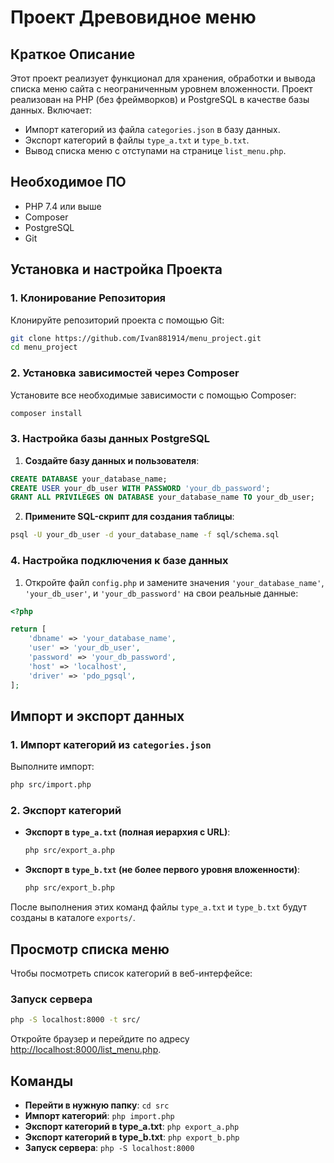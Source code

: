 
# Проект Древовидное меню

## Краткое Описание

Этот проект реализует функционал для хранения, обработки и вывода списка меню сайта с неограниченным уровнем вложенности. Проект реализован на PHP (без фреймворков) и PostgreSQL в качестве базы данных. Включает:

- Импорт категорий из файла `categories.json` в базу данных.
- Экспорт категорий в файлы `type_a.txt` и `type_b.txt`.
- Вывод списка меню с отступами на странице `list_menu.php`.

## Необходимое ПО

- PHP 7.4 или выше
- Composer
- PostgreSQL
- Git

## Установка и настройка Проекта

### 1. Клонирование Репозитория

Клонируйте репозиторий проекта с помощью Git:

```bash
git clone https://github.com/Ivan881914/menu_project.git
cd menu_project
```

### 2. Установка зависимостей через Composer

Установите все необходимые зависимости с помощью Composer:

```bash
composer install
```

### 3. Настройка базы данных PostgreSQL

1. **Создайте базу данных и пользователя**:

```sql
CREATE DATABASE your_database_name;
CREATE USER your_db_user WITH PASSWORD 'your_db_password';
GRANT ALL PRIVILEGES ON DATABASE your_database_name TO your_db_user;
```

2. **Примените SQL-скрипт для создания таблицы**:

```bash
psql -U your_db_user -d your_database_name -f sql/schema.sql
```

### 4. Настройка подключения к базе данных

1. Откройте файл `config.php` и замените значения `'your_database_name'`, `'your_db_user'`, и `'your_db_password'` на свои реальные данные:

```php
<?php

return [
    'dbname' => 'your_database_name',
    'user' => 'your_db_user',
    'password' => 'your_db_password',
    'host' => 'localhost',
    'driver' => 'pdo_pgsql',
];
```

## Импорт и экспорт данных

### 1. Импорт категорий из `categories.json`

Выполните импорт:

```bash
php src/import.php
```

### 2. Экспорт категорий

- **Экспорт в `type_a.txt` (полная иерархия с URL)**:

  ```bash
  php src/export_a.php
  ```

- **Экспорт в `type_b.txt` (не более первого уровня вложенности)**:

  ```bash
  php src/export_b.php
  ```

После выполнения этих команд файлы `type_a.txt` и `type_b.txt` будут созданы в каталоге `exports/`.

## Просмотр списка меню

Чтобы посмотреть список категорий в веб-интерфейсе:

### Запуск сервера

```bash
php -S localhost:8000 -t src/
```

Откройте браузер и перейдите по адресу [http://localhost:8000/list_menu.php](http://localhost:8000/list_menu.php).

## Команды

- **Перейти в нужную папку**: `cd src`
- **Импорт категорий**: `php import.php`
- **Экспорт категорий в type_a.txt**: `php export_a.php`
- **Экспорт категорий в type_b.txt**: `php export_b.php`
- **Запуск сервера**: `php -S localhost:8000`
